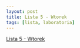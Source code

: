 ```yaml
---
layout: post
title: Lista 5 - Wtorek
tags: [lista, laboratoria]
---
```


[Lista 5 - Wtorek](https://github.com/datasciencePWR/ProbabilisticMachineLearning/blob/2017/2018-summer/laboratorium/Lista5-WT.MD)